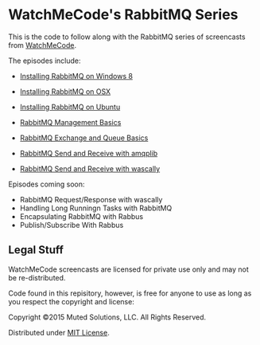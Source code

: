 # WatchMeCode's RabbitMQ Series

This is the code to follow along with the RabbitMQ series of
screencasts from [WatchMeCode](http://watchmecode.net).

The episodes include:

* [Installing RabbitMQ on Windows 8](https://sub.watchmecode.net/rabbitmq-windows8/)
* [Installing RabbitMQ on OSX](https://sub.watchmecode.net/rabbitmq-osx/)
* [Installing RabbitMQ on Ubuntu](https://sub.watchmecode.net/rabbitmq-ubuntu/)

* [RabbitMQ Management Basics](https://sub.watchmecode.net/rabbitmq-management/)
* [RabbitMQ Exchange and Queue Basics](https://sub.watchmecode.net/rabbitmq-exchange-queue-basics/)

* [RabbitMQ Send and Receive with amqplib](https://sub.watchmecode.net/rabbitmq-send-receive-amqplib/)
* [RabbitMQ Send and Receive with wascally](https://sub.watchmecode.net/rabbitmq-send-receive-wascally/)

Episodes coming soon:

* RabbitMQ Request/Response with wascally
* Handling Long Runningn Tasks with RabbitMQ
* Encapsulating RabbitMQ with Rabbus
* Publish/Subscribe With Rabbus

## Legal Stuff

WatchMeCode screencasts are licensed for private use only and may not be re-distributed.

Code found in this repisitory, however, is free for anyone to use as long as you respect the
copyright and license:

Copyright &copy;2015 Muted Solutions, LLC. All Rights Reserved.

Distributed under [MIT License](http://mutedsolution.mit-license.org).
